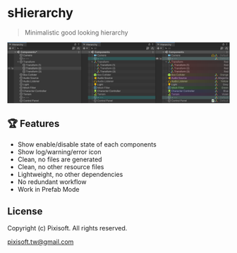 # sHierarchy
> Minimalistic good looking hierarchy

<p align="center">
  <img src="./etc/showcase.png" />
</p>

## :trophy: Features

* Show enable/disable state of each components
* Show log/warning/error icon
* Clean, no files are generated
* Clean, no other resource files
* Lightweight, no other dependencies
* No redundant workflow
* Work in Prefab Mode

## License

Copyright (c) Pixisoft. All rights reserved.

pixisoft.tw@gmail.com
